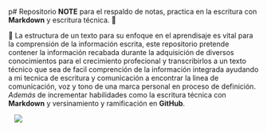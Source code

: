 p# Repositorio **NOTE** para el respaldo de notas, practica en la escritura con **Markdown** y escritura técnica. :notebook:

:pushpin: La estructura de un texto para su enfoque en el aprendisaje es vital para la comprensión de la información escrita, este repositorio pretende contener la información recabada durante la adquisición de diversos conocimientos para el crecimiento profecional y transcribirlos a un texto técnico que sea de facil comprención de la información integrada ayudando a mi tecnica de escritura y comunicación a encontrar la linea de comunicación, voz y tono de una marca personal en proceso de definición. *Además* de incrementar habilidades como la escritura técnica con **Markdown** y versinamiento y ramificación en **GitHub**.

<p align='center >
    <a><img src='https://img.shields.io/badge/Markdown-000000?style=for-the-badge&logo=markdown&logoColor=white' /></a>&nbsp;&nbsp;
    <a><img src='https://img.shields.io/badge/GitHub-100000?style=for-the-badge&logo=github&logoColor=white' /></a>&nbsp;&nbsp;    
</p>







